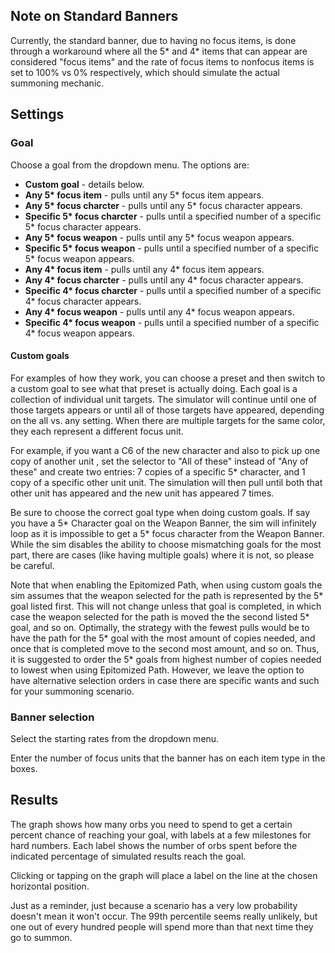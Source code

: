 ## Note on Standard Banners

Currently, the standard banner, due to having no focus items, is done through a workaround where
all the 5* and 4* items that can appear are considered "focus items" and the rate of focus items
to nonfocus items is set to 100% vs 0% respectively, which should simulate the actual summoning
mechanic.

## Settings

### Goal

Choose a goal from the dropdown menu. The options are:

* **Custom goal** - details below.
* **Any 5\* focus item** - pulls until any 5* focus item appears.
* **Any 5\* focus charcter** - pulls until any 5* focus character appears.
* **Specific 5\* focus charcter** - pulls until a specified number of a specific 5* focus character appears.
* **Any 5\* focus weapon** - pulls until any 5* focus weapon appears.
* **Specific 5\* focus weapon** - pulls until a specified number of a specific 5* focus weapon appears.
* **Any 4\* focus item** - pulls until any 4* focus item appears.
* **Any 4\* focus charcter** - pulls until any 4* focus character appears.
* **Specific 4\* focus charcter** - pulls until a specified number of a specific 4* focus character appears.
* **Any 4\* focus weapon** - pulls until any 4* focus weapon appears.
* **Specific 4\* focus weapon** - pulls until a specified number of a specific 4* focus weapon appears.

#### Custom goals

For examples of how they work, you can choose a preset and then switch to a custom goal to see what that preset is actually doing. Each goal is a collection of individual unit targets. The simulator will continue until one of those targets appears or until all of those targets have appeared, depending on the all vs. any setting. When there are multiple targets for the same color, they each represent a different focus unit.

For example, if you want a C6 of the new character and also to pick up one copy of another unit , set the selector to "All of these" instead of "Any of these" and create two entries: 7 copies of a specific 5* character, and 1 copy of a specific other unit unit. The simulation will then pull until both that other unit has appeared and the new unit has appeared 7 times.

Be sure to choose the correct goal type when doing custom goals. If say you have a 5* Character goal on the Weapon Banner, the sim will infinitely loop as it is impossible to get a 5* focus character from the Weapon Banner. While the sim disables the ability to choose mismatching goals for the most part, there are cases (like having multiple goals) where it is not, so please be careful.

<!-- Note that when enabling the Epitomized Path, when using custom goals the sim assumes that the weapon selected for the path is the one with the highest number of copies needed. This is the optimal selection that results in the fewest pulls. Whenever a goal is summoned, if the selected Epitomized Path is no longer the one with the highest number of copies needed, the sim will change its selection to be the one with the current highest number of copies needed automatically. This again is the optimal procedure that results in the fewest pulls. -->

Note that when enabling the Epitomized Path, when using custom goals the sim assumes that the weapon selected for the path is represented by the 5* goal listed first. This will not change unless that goal is completed, in which case the weapon selected for the path is moved the the second listed 5* goal, and so on. Optimally, the strategy with the fewest pulls would be to have the path for the 5* goal with the most amount of copies needed, and once that is completed move to the second most amount, and so on. Thus, it is suggested to order the 5* goals from highest number of copies needed to lowest when using Epitomized Path. However, we leave the option to have alternative selection orders in case there are specific wants and such for your summoning scenario.

### Banner selection

Select the starting rates from the dropdown menu.

Enter the number of focus units that the banner has on each item type in the boxes.

## Results

The graph shows how many orbs you need to spend to get a certain percent chance of reaching your goal, with labels at a few milestones for hard numbers. Each label shows the number of orbs spent before the indicated percentage of simulated results reach the goal.

Clicking or tapping on the graph will place a label on the line at the chosen horizontal position.

Just as a reminder, just because a scenario has a very low probability doesn't mean it won't occur. The 99th percentile seems really unlikely, but one out of every hundred people will spend more than that next time they go to summon.
